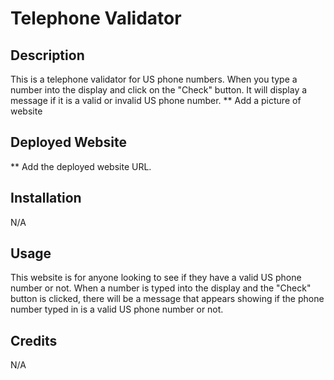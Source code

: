 # Telephone Validator

## Description

This is a telephone validator for US phone numbers. When you type a number into the display and click on the "Check" button. It will display a message if it is a valid or invalid US phone number.
** Add a picture of website

## Deployed Website

** Add the deployed website URL. 

## Installation

N/A

## Usage

This website is for anyone looking to see if they have a valid US phone number or not. When a number is typed into the display and the "Check" button is clicked, there will be a message that appears showing if the phone number typed in is a valid US phone number or not.

## Credits

N/A